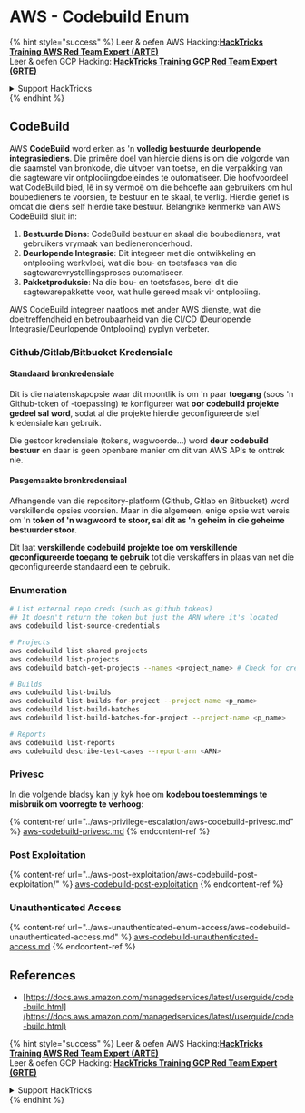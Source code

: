 # AWS - Codebuild Enum

{% hint style="success" %}
Leer & oefen AWS Hacking:<img src="../../../.gitbook/assets/image (1) (1) (1).png" alt="" data-size="line">[**HackTricks Training AWS Red Team Expert (ARTE)**](https://training.hacktricks.xyz/courses/arte)<img src="../../../.gitbook/assets/image (1) (1) (1).png" alt="" data-size="line">\
Leer & oefen GCP Hacking: <img src="../../../.gitbook/assets/image (2).png" alt="" data-size="line">[**HackTricks Training GCP Red Team Expert (GRTE)**<img src="../../../.gitbook/assets/image (2).png" alt="" data-size="line">](https://training.hacktricks.xyz/courses/grte)

<details>

<summary>Support HackTricks</summary>

* Kyk na die [**subskripsie planne**](https://github.com/sponsors/carlospolop)!
* **Sluit aan by die** 💬 [**Discord groep**](https://discord.gg/hRep4RUj7f) of die [**telegram groep**](https://t.me/peass) of **volg** ons op **Twitter** 🐦 [**@hacktricks\_live**](https://twitter.com/hacktricks_live)**.**
* **Deel hacking truuks deur PRs in te dien na die** [**HackTricks**](https://github.com/carlospolop/hacktricks) en [**HackTricks Cloud**](https://github.com/carlospolop/hacktricks-cloud) github repos.

</details>
{% endhint %}

## CodeBuild

AWS **CodeBuild** word erken as 'n **volledig bestuurde deurlopende integrasiediens**. Die primêre doel van hierdie diens is om die volgorde van die saamstel van bronkode, die uitvoer van toetse, en die verpakking van die sagteware vir ontplooiingdoeleindes te outomatiseer. Die hoofvoordeel wat CodeBuild bied, lê in sy vermoë om die behoefte aan gebruikers om hul boubedieners te voorsien, te bestuur en te skaal, te verlig. Hierdie gerief is omdat die diens self hierdie take bestuur. Belangrike kenmerke van AWS CodeBuild sluit in:

1. **Bestuurde Diens**: CodeBuild bestuur en skaal die boubedieners, wat gebruikers vrymaak van bedieneronderhoud.
2. **Deurlopende Integrasie**: Dit integreer met die ontwikkeling en ontplooiing werkvloei, wat die bou- en toetsfases van die sagtewarevrystellingsproses outomatiseer.
3. **Pakketproduksie**: Na die bou- en toetsfases, berei dit die sagtewarepakkette voor, wat hulle gereed maak vir ontplooiing.

AWS CodeBuild integreer naatloos met ander AWS dienste, wat die doeltreffendheid en betroubaarheid van die CI/CD (Deurlopende Integrasie/Deurlopende Ontplooiing) pyplyn verbeter.

### **Github/Gitlab/Bitbucket Kredensiale**

#### **Standaard bronkredensiale**

Dit is die nalatenskapopsie waar dit moontlik is om 'n paar **toegang** (soos 'n Github-token of -toepassing) te konfigureer wat **oor codebuild projekte gedeel sal word**, sodat al die projekte hierdie geconfigureerde stel kredensiale kan gebruik.

Die gestoor kredensiale (tokens, wagwoorde...) word **deur codebuild bestuur** en daar is geen openbare manier om dit van AWS APIs te onttrek nie.

#### Pasgemaakte bronkredensiaal

Afhangende van die repository-platform (Github, Gitlab en Bitbucket) word verskillende opsies voorsien. Maar in die algemeen, enige opsie wat vereis om 'n **token of 'n wagwoord te stoor, sal dit as 'n geheim in die geheime bestuurder stoor**.

Dit laat **verskillende codebuild projekte toe om verskillende geconfigureerde toegang te gebruik** tot die verskaffers in plaas van net die geconfigureerde standaard een te gebruik.

### Enumeration
```bash
# List external repo creds (such as github tokens)
## It doesn't return the token but just the ARN where it's located
aws codebuild list-source-credentials

# Projects
aws codebuild list-shared-projects
aws codebuild list-projects
aws codebuild batch-get-projects --names <project_name> # Check for creds in env vars

# Builds
aws codebuild list-builds
aws codebuild list-builds-for-project --project-name <p_name>
aws codebuild list-build-batches
aws codebuild list-build-batches-for-project --project-name <p_name>

# Reports
aws codebuild list-reports
aws codebuild describe-test-cases --report-arn <ARN>
```
### Privesc

In die volgende bladsy kan jy kyk hoe om **kodebou toestemmings te misbruik om voorregte te verhoog**:

{% content-ref url="../aws-privilege-escalation/aws-codebuild-privesc.md" %}
[aws-codebuild-privesc.md](../aws-privilege-escalation/aws-codebuild-privesc.md)
{% endcontent-ref %}

### Post Exploitation

{% content-ref url="../aws-post-exploitation/aws-codebuild-post-exploitation/" %}
[aws-codebuild-post-exploitation](../aws-post-exploitation/aws-codebuild-post-exploitation/)
{% endcontent-ref %}

### Unauthenticated Access

{% content-ref url="../aws-unauthenticated-enum-access/aws-codebuild-unauthenticated-access.md" %}
[aws-codebuild-unauthenticated-access.md](../aws-unauthenticated-enum-access/aws-codebuild-unauthenticated-access.md)
{% endcontent-ref %}

## References

* [https://docs.aws.amazon.com/managedservices/latest/userguide/code-build.html](https://docs.aws.amazon.com/managedservices/latest/userguide/code-build.html)

{% hint style="success" %}
Leer & oefen AWS Hacking:<img src="../../../.gitbook/assets/image (1) (1) (1).png" alt="" data-size="line">[**HackTricks Training AWS Red Team Expert (ARTE)**](https://training.hacktricks.xyz/courses/arte)<img src="../../../.gitbook/assets/image (1) (1) (1).png" alt="" data-size="line">\
Leer & oefen GCP Hacking: <img src="../../../.gitbook/assets/image (2).png" alt="" data-size="line">[**HackTricks Training GCP Red Team Expert (GRTE)**<img src="../../../.gitbook/assets/image (2).png" alt="" data-size="line">](https://training.hacktricks.xyz/courses/grte)

<details>

<summary>Support HackTricks</summary>

* Kyk na die [**subskripsie planne**](https://github.com/sponsors/carlospolop)!
* **Sluit aan by die** 💬 [**Discord groep**](https://discord.gg/hRep4RUj7f) of die [**telegram groep**](https://t.me/peass) of **volg** ons op **Twitter** 🐦 [**@hacktricks\_live**](https://twitter.com/hacktricks_live)**.**
* **Deel hacking truuks deur PRs in te dien na die** [**HackTricks**](https://github.com/carlospolop/hacktricks) en [**HackTricks Cloud**](https://github.com/carlospolop/hacktricks-cloud) github repos.

</details>
{% endhint %}
